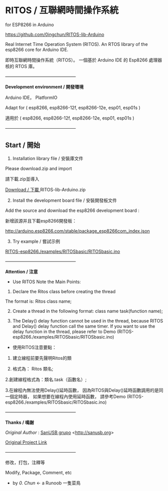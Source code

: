 # RITOS / 互聯網時間操作系統
 for ESP8266 in Arduino

<https://github.com/0ingchun/RITOS-lib-Arduino>

Real Internet Time Operation System (RITOS). An RTOS library of the esp8266 core for Arduino IDE.

即時互聯網時間操作系統（RITOS）。 一個基於 Arduino IDE 的 Esp8266 處理器核的 RTOS 庫。

————————————————

**Development environment / 開發環境**

Arduino IDE， PlatformIO

Adapt for ( esp8266, esp8266-12f, esp8266-12e, esp01, esp01s )

適用於 ( esp8266, esp8266-12f, esp8266-12e, esp01, esp01s )

————————————————

## **Start / 開始**

1. Installation library file / 安裝庫文件

Please download.zip and import

請下載.zip並導入

[Download / 下載 ](https://github.com/0ingchun/RITOS-lib-Arduino/archive/refs/heads/main.zip)RITOS-lib-Arduino.zip

2. Install the development board file / 安裝開發板文件

Add the source and download the esp8266 development board : 

新增該源并且下載esp8266開發板：

http://arduino.esp8266.com/stable/package_esp8266com_index.json

3. Try example / 嘗試示例

[RITOS-esp8266./examples/RITOSbasic/RITOSbasic.ino](https://github.com/0ingchun/RITOS-lib-Arduino/blob/main/examples/RITOSbasic/RITOSbasic.ino)

————————————————

**Attention / 注意**

- Use RITOS Note the Main Points:

1. Declare the Ritos class before creating the thread

The format is: Ritos class name;

2. Create a thread in the following format: class name task(function name);

3. The Delay() delay function cannot be used in the thread,
because RITOS and Delay() delay function call the same timer.
If you want to use the delay function in the thread,
please refer to Demo (RITOS-esp8266./examples/RITOSbasic/RITOSbasic.ino)


- 使用RITOS注意要點：

1. 建立線程前要先聲明Ritos的類

2. 格式為： Ritos 類名;

2.創建線程格式為：類名.task（函數名）;

3.在線程內無法使用Delay()延時函數，
因為RITOS與Delay()延時函數調用的是同一個定時器，
如果想要在線程內使用延時函數，
請參考Demo (RITOS-esp8266./examples/RITOSbasic/RITOSbasic.ino)

————————————————

**Thanks / 鳴謝**

*Original Author* : [SanUSB grupo](https://github.com/SanUSB-grupo) <<http://sanusb.org>>

[Original Project Link](https://github.com/SanUSB-grupo/RITOS)

————————————————

修改，打包，注釋等

Modify, Package, Comment, etc

- by *0. Chun*   <- a Runoob 一隻菜鳥
